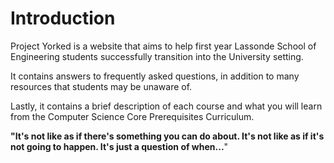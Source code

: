 # Introduction 

Project Yorked is a website that aims to help first year Lassonde School of Engineering students successfully transition into the 
University setting. 

It contains answers to frequently asked questions, in addition to many resources that students may be unaware of.

Lastly, it contains a brief description of each course and what you will learn from the Computer Science Core Prerequisites Curriculum.

**"It's not like as if there's something you can do about. It's not like as if it's not going to happen. It's just a question of when...**"
